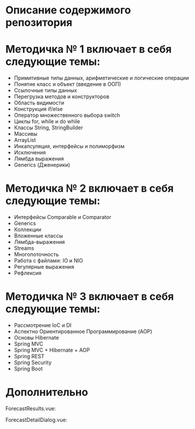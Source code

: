 # Описание содержимого репозитория
# Методичка № 1 включает в себя следующие темы:
- Примитивные типы данных, арифметические и логические операции
- Понятие класс и объект (введение в ООП)
- Ссылочные типы данных
- Перегрузка методов и конструкторов
- Область видимости
- Конструкция if/else
- Оператор множественного выбора switch
- Циклы for, while и do while
- Классы String, StringBuilder
- Массивы
- ArrayList
- Инкапсуляция, интерфейсы и полиморфизм
- Исключения
- Лямбда выражения
- Generics (Дженерики)

# Методичка № 2 включает в себя следующие темы:
- Интерфейсы Comparable и Comparator
- Generics
- Коллекции
- Вложенные классы
- Лямбда-выражения
- Streams
- Многопоточность
- Работа с файлами: IO и NIO
- Регулярные выражения
- Рефлексия

# Методичка № 3 включает в себя следующие темы:
- Рассмотрение IoC и DI
- Аспектно Ориентированное Программирование (AOP)
- Основы Hibernate
- Spring MVC
- Spring MVC + Hibernate + AOP
- Spring REST
- Spring Security
- Spring Boot
# Дополнительно
ForecastResults.vue:
<template>

  <v-container ma-0 pa-0 fluid>

    <div class="position-container">

      <div class="position-bnt-and-icon">

        <DownArrowIcon size="16"/>

        <v-btn
          @click="downloadForecastResults"
          class="download-doc-btn"
          small
        >
          Скачать результаты прогноза
        </v-btn>

      </div>

    </div>

  </v-container>

</template>

<script>

import scssVar from "@/styles/exportVarToJs.scss";
import { mapMutations } from "vuex";
import DownArrowIcon from "@/components/Icons/DownArrowIcon.vue";
import FileServiceUtil from "@/assets/js/utils/fileServiceUtil";
import { compose } from "ol/transform";

export default {

  components: { DownArrowIcon },
  props: ["forecastId"],

  data() {

    return {

      toolbarHeight: scssVar.toolbarHeight,

      perPageItems: [10, 20, 40, 80],
      itemsPerPage: 10,
      countMarker: 0,
      items: [],

      reliabilityIndicators: {

        forecastResults: [],
        treeNodeResultTracer: null,

      },
    };
  },

  mounted() {
    this.getForecastResults();
  },

  methods: {
    ...mapMutations(["setSnack"]),

    getForecastResults() {

      this.reliabilityIndicators.forecastResults = [];

      this.axios
        .get(`/solv/forecastsolver/forecastResults/${this.forecastId}`)
        .then((response) => {

          if (!response.data.data) {
            return;
          }

          this.reliabilityIndicators.forecastResults = response.data.data;
        })
        .catch((thrown) => {

          console.error(thrown.response);

          if (thrown.response && thrown.response.data.message) {

            this.forecastResults.push({
              error: thrown.response.data.message,
            });
          }
        });
    },

    downloadForecastResults() {
      console.log("sdfopsfdkopsdfk")
      this.axios
        .get(

          `/solv/forecastsolver/initiateDownloadAndGetForecastResults/${this.forecastId}`,

          {
            responseType: "blob",
          }

        )
        .then((response) => {

          this.setSnack({

            message: "Файлы результатов прогноза успешно скачаны",
            color: "success",

          });

          let fileName = FileServiceUtil.getFileNameFromResponse(
            response.headers
          );

          FileServiceUtil.downloadFile(fileName, response.data);

        })
        .catch((thrown) => {

          console.error(thrown.message);

          this.setSnack({

            message: "Не удалось скачать файлы результатов прогноза",
            color: "error",
          });
        });
    },
  },
};

</script>

<style>

.position-container {
  display: flex;
  justify-content: center;
  align-items: center;
}

.download-doc-btn {
  border: none !important;
  background: none !important;
  box-shadow: none;
  text-decoration: underline !important;
  transition: color 0.3s, text-decoration 0.3s;
}

.position-bnt-and-icon {
  max-width: 50%;
  margin-right: -1100px;
  margin-top: -380px;
  display: flex;
  align-items: center;
}

.download-doc-btn:focus,
.download-doc-btn:hover {
  border: none !important;
  background: none !important;
  box-shadow: none;
  outline: none;
  color: rgb(86, 153, 209);
}

.download-doc-btn::before {
  display: none;
}

.download-doc-btn:active::before {
  display: none;
}

</style>
ForecastDetailDialog.vue:
<template>
  <v-dialog v-model="isForecastDetailDialogVisible" width="80%">
    <v-card>
      <v-container
        v-if="loader.isLoading"
        :class="loader.isLoading ? 'loader_active' : ''"
      >
        <NipiLoader loaderSize="100" :indeterminate="loader.indeterminate" />
      </v-container>

      <div v-else>
        <v-card-title v-if="forecastDetailsInfo">
          Прогноз для {{ selectedTreeNode.code }} от
          {{ new Date(forecastDetailsInfo.createDate).toLocaleString() }}
          <v-spacer />
          <v-btn icon @click="isForecastDetailDialogVisible = false">
            <v-icon v-text="'$mdiClose'" />
          </v-btn>
        </v-card-title>

        <v-card-title v-else>
          Просмотр невозможен: {{ errorMessage }}
        </v-card-title>

        <v-card-text v-if="forecastDetailsInfo">
          <div v-if="forecastDetailsInfo.moments">
            <div>
              За период с:
              {{
                new Date(forecastDetailsInfo.moments[0]).toLocaleDateString()
              }}
              по
              <!-- todo переписать -->
              {{
                forecastDetailsInfo.moments.length > 2
                  ? new Date(
                      forecastDetailsInfo.moments[3]
                    ).toLocaleDateString()
                  : new Date(
                      forecastDetailsInfo.moments[1]
                    ).toLocaleDateString()
              }}
            </div>

            <div class="btn-position">
                <ForecastResults :forecastId="forecastDetailsInfo.forecastId"/>
            </div>

            <div class="date-list">
              {{
                forecastDetailsInfo.dateTSMeasurementList.length < 2
                  ? "Измерение на дату: "
                  : "Измерения на даты: "
              }}
              <div
                v-for="(
                  date, index
                ) in forecastDetailsInfo.dateTSMeasurementList"
                :key="index"
                class=""
              >
                {{ new Date(date).toLocaleDateString() }};
              </div>
            </div>

            <p class="mb-0">
              Параметры расчета: {{ forecastDetailsInfo.description }};
            </p>

            <p class="mb-0">
              Учет тренда глобального потепления:
              {{ forecastDetailsInfo.isUseGlobalWarmingTrend ? "Да" : "Нет" }};
            </p>

            <p class="mb-0">
              Учет талой части:
              {{ forecastDetailsInfo.isUseThawedPart ? "Да" : "Нет" }};
            </p>

            <p class="mb-0">
              Учет автоматической адаптации климатической модели:
              {{ forecastDetailsInfo.isUseClimateAdaptation ? "Да" : "Нет" }};
            </p>

            <p class="mb-0">
              Версия расчетного сервера:
              {{ forecastDetailsInfo.solvServerVersion }}
            </p>

            <p
              v-if="reliabilityIndicators && reliabilityIndicators.pileGroup"
              class="mb-0"
            >
              Группа свай:
              {{ reliabilityIndicators.pileGroup.pileGroupName }}
            </p>

            <p class="mb-0">
              Режим расчета:
              <span
                v-if="
                  forecastDetailsInfo.solverMode ===
                  solverModeUtils.modes.FORECAST
                "
              >
                Моделирование до конца срока эксплуатации
              </span>
              <span
                v-if="
                  forecastDetailsInfo.solverMode === solverModeUtils.modes.FCUF
                "
              >
                Моделирование до отказа несущей способности
              </span>
            </p>

            <div>
              <ForecastResults :forecastId="forecastDetailsInfo.forecastId"/>
            </div>

            <template
              v-if="
                forecastDetailsInfo.solverMode === solverModeUtils.modes.FCUF
              "
            >
              <!-- TODO переписать нормально, срочно! -->
              <p class="mb-0" v-if="forecastDetailsInfo.isForecastFailed">
                Дата отказа:
                {{
                  new Date(forecastDetailsInfo.moments[1]).toLocaleDateString()
                }}
              </p>
              <p class="mb-0" v-else>
                Устойчивость свайных оснований обеспечена на весь срок
                эксплуатации
              </p>
            </template>
          </div>

          <div v-else>
            <v-row>
              За период с:
              {{
                new Date(
                  forecastDetailsInfo.facilityCommissioningDate
                ).toLocaleDateString()
              }}
              по
              {{
                forecastDetailsInfo.structuresServiceLifeEnd
                  ? new Date(
                      forecastDetailsInfo.structuresServiceLifeEnd
                    ).toLocaleDateString()
                  : ""
              }}
              (даты "с:", "по" могут измениться по завершении расчета),
              измерение на дату:
              {{
                new Date(
                  forecastDetailsInfo.dateTSMeasurementList
                ).toLocaleDateString()
              }},
              <p class="mb-0">
                параметры расчета: {{ forecastDetailsInfo.description }},
              </p>
              <p class="mb-0">
                учет тренда глобального потепления:
                {{
                  forecastDetailsInfo.isUseGlobalWarmingTrend ? "Да" : "Нет"
                }};
              </p>
              <p class="mb-0">
                учет талой части:
                {{ forecastDetailsInfo.isUseThawedPart ? "Да" : "Нет" }};
              </p>
              <p class="mb-0">
                учет автоматической адаптации климатической модели:
                {{ forecastDetailsInfo.isUseClimateAdaptation ? "Да" : "Нет" }};
              </p>
              <p class="mb-0">
                версия расчетного сервера:
                {{ forecastDetailsInfo.solvServerVersion }}
              </p>
              <p
                v-if="reliabilityIndicators && reliabilityIndicators.pileGroup"
                class="mb-0"
              >
                Группа свай:
                {{ reliabilityIndicators.pileGroup.pileGroupName }}
              </p>
            </v-row>

            <v-row align="center" justify="center">
              <div>
                <p
                  v-if="
                    forecast.codeStatus !== 'Aborted' &&
                    forecast.codeStatus !== 'Finished'
                  "
                >
                  <b>Просмотр невозможен, расчет еще не завершен</b>
                </p>
              </div>
            </v-row>
          </div>
        </v-card-text>

        <v-card-text
          v-if="
            forecast.codeStatus === 'Aborted' ||
            forecast.codeStatus === 'Finished' ||
            forecastDetailsInfo.resultStatus === 'RESULT_READY'
          "
        >
          <PileLoad
            :forecastId="forecastDetailsInfo.forecastId"
            :forecastSolverMode="forecastDetailsInfo.solverMode"
            @openLogTraceDialog="openLogTraceTreeDialog"
            @indicatorsLoaded="reliabilityIndicators = $event"
          />

          <PileSide :forecastId="forecastDetailsInfo.forecastId" />

          <ErrorBannerLogTrace
            v-if="forecastDetailsInfo.resultStatus === 'RESULT_ERROR'"
            @openLogDialog="
              openLogTraceTreeDialog(forecastDetailsInfo.treeNodeResultTracer)
            "
            text="Расчет теплотехнического прогноза завершен с ошибкой"
          />
          <ForecastResultList
            v-else-if="forecastDetailsInfo.resultByDepth"
            :forecastResultDate="forecastDetailsInfo"
            :forecastSolverMode="forecastDetailsInfo.solverMode"
            @openLogTraceDialog="openLogTraceTreeDialog"
          />

          <IntermediateResults :forecastId="forecastDetailsInfo.forecastId" />

          <LogTraceTreeDialog
            v-if="logTraceDialog.visibleLogTraceDialog"
            :visible="logTraceDialog.visibleLogTraceDialog"
            :logTraceTree="logTraceDialog.logTraceTree"
            @closeLogTraceDialog="closeLogTraceDialog"
          />
        </v-card-text>

        <v-card-actions>
          <v-spacer />
          <v-btn text @click="isForecastDetailDialogVisible = false">
            Закрыть
          </v-btn>
        </v-card-actions>
      </div>
    </v-card>
  </v-dialog>
</template>

<script>
import SolverModeUtils from "@/assets/js/utils/solverModeUtils";
import ErrorBannerLogTrace from "@/components/Cards/SolveModule/LogTraceSolveServer/ErrorBannerLogTrace";
import LogTraceTreeDialog from "@/components/Cards/SolveModule/LogTraceSolveServer/LogTraceTreeDialog";
import IntermediateResults from "@/components/Cards/SolveModule/PileLoad/IntermediateResults";
import ForecastResults from "@/components/Cards/SolveModule/PileLoad/ForecastResults";
import PileLoad from "@/components/Cards/SolveModule/PileLoad/PileLoad";
import PileSide from "@/components/Cards/SolveModule/PileLoad/PileSide";
import ForecastResultList from "@/components/Dialogs/SolveDialogs/components/ForecastResultList";
import NipiLoader from "@/components/NipiComponents/NipiLoader";
import { mapGetters, mapMutations } from "vuex";

export default {
  name: "ForecastDetailDialog",
  components: {
    ErrorBannerLogTrace,
    LogTraceTreeDialog,
    NipiLoader,
    ForecastResultList,
    PileSide,
    PileLoad,
    IntermediateResults,
    ForecastResults,
  },
  props: {
    forecast: {
      type: Object,
      default: null,
    },
  },

  data() {
    return {
      solverModeUtils: SolverModeUtils,
      forecastDetailsInfo: null,
      reliabilityIndicators: null,
      loader: {
        isLoading: true,
        indeterminate: true,
      },
      logTraceDialog: {
        visibleLogTraceDialog: false,
        logTraceTree: {},
      },
      errorMessage: "",
    };
  },
  computed: {
    ...mapGetters(["selectedTreeNode"]),

    isForecastDetailDialogVisible: {
      get() {
        return this.$store.state.dialogs.isForecastDetailDialogVisible;
      },
      set(value) {
        this.$store.commit("updateIsForecastDetailDialogVisible", value);
      },
    },
  },

  watch: {},

  mounted() {
    this.getForecastResult();
  },

  methods: {
    ...mapMutations(["setSnack"]),

    /**
     * Получить карточки с результатом прогноза
     */
    getForecastResult() {
      this.loader.isLoading = true;
      let that = this;
      this.axios
        .get(`/solv/forecastsolver/result/${this.forecast.id}`)
        .then((response) => {
          this.forecastDetailsInfo = response.data.data;
        })
        .catch((thrown) => {
          that.loader.isLoading = false;
          console.error(thrown.response);
          that.errorMessage =
            thrown.response && thrown.response.data.message
              ? thrown.response.data.message
              : "Не удалось получить информацию о прогнозе";
          this.setSnack({
            message: that.errorMessage,
            color: "error",
          });
        })
        .finally(() => {
          this.loader.isLoading = false;
        });
    },

    /**
     * Открытие окна журнала расчета
     */
    openLogTraceTreeDialog(logTraceTree) {
      if (!logTraceTree) {
        this.setSnack({
          message: "Отсутствуют данные в журнале расчета",
          color: "warning",
        });
        return;
      }
      this.logTraceDialog.visibleLogTraceDialog = true;
      this.logTraceDialog.logTraceTree = logTraceTree;
    },

    /**
     * Закрытие окна журнала расчета
     */
    closeLogTraceDialog() {
      this.logTraceDialog.visibleLogTraceDialog = false;
    },
  },
};
</script>

<style lang="scss" scoped>
.table-gtm-elements ::v-deep tr > td:first-child {
  padding-left: 24px;
}

.table-scroll {
  overflow-y: auto;
  height: 100vh;
}

.loader_active {
  height: 300px;
}

.date-list {
  display: flex;
  flex-wrap: wrap;
  gap: 0.25em;
}

.btn-position {
  position: absolute;
  right: 30px;
  top: 50px;
}

</style>
